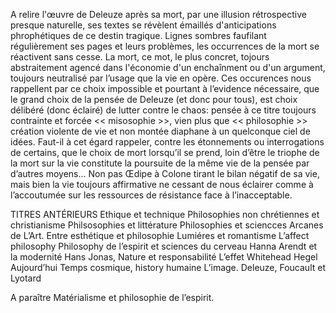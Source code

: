 A relire l'œuvre de Deleuze après sa mort, par une illusion rétrospective presque naturelle, ses textes se révèlent émaillés  d'anticipations phrophétiques de ce destin tragique. Lignes sombres faufilant régulièrement ses pages et leurs problèmes, les occurrences de la mort se réactivent sans cesse. La mort, ce mot, le plus concret, tojours abstraitement agencé dans l'économie d'un enchaînment ou d'un argument, toujours neutralisé par l’usage que la vie en opère. Ces occurences nous rappellent par ce choix impossible et pourtant à l’evidence nécessaire, que le grand choix de la pensée de Deleuze (et donc pour tous), est choix délibéré (donc éclairé) de lutter contre le chaos: pensée à ce titre toujours contrainte et forcée << misosophie >>, vien plus que << philosophie >> création violente de vie et non montée diaphane à un quelconque ciel de idées. Faut-il à cet égard rappeler, contre les étonnements ou interrogations de certains, que le choix de mort lorsqu’il se prend, loin d’être le triophe de la mort sur la vie constitute la poursuite de la même vie de la pensée par d’autres moyens... Non pas Œdipe à Colone tirant le bilan négatif de sa vie, mais bien la vie toujours affirmative ne cessant de nous éclairer comme à l’accoutumée sur les ressources de résistance face à l’inacceptable.

TITRES ANTÉRIEURS
Ethique et technique
Philosophies non chrétiennes et christianisme
Philsosophies et littérature
Philosophies et sciencces
Arcanes de L’Art. Entre esthétique et philosophie
Lumiéres et romantisme
L’affect philosophy
Philosophy de l’espirit et sciences du cerveau
Hanna Arendt et la modernité
Hans Jonas, Nature et responsabilité
L’effet Whitehead
Hegel Aujourd’hui
Temps cosmique, history humaine
L’image. Deleuze, Foucault et Lyotard

A paraître
Matérialisme et philosophie de l’espirit.
